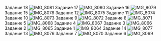 Задание 18
![IMG_8081](https://github.com/user-attachments/assets/3eb1d92c-a9d7-4fbc-9281-ddc9dec180f3)
Задание 17
![IMG_8080](https://github.com/user-attachments/assets/98f99027-cedf-4d7c-b706-fee95a46c207)
Задание 16
![IMG_8079](https://github.com/user-attachments/assets/839bbdae-1467-4d99-be24-1099529a4d69)
Задание 15
![IMG_8078](https://github.com/user-attachments/assets/c8fa55eb-aeb4-4cda-b5b7-f903c366cee6)
Задание 12
![IMG_8075](https://github.com/user-attachments/assets/2781d15d-01e4-4d9a-bc42-1faa897a2ab4)
Задание 11
![IMG_8074](https://github.com/user-attachments/assets/bbfc1ab0-8043-4b07-bfb8-878ca241998c)
Задание 10
![IMG_8073](https://github.com/user-attachments/assets/73cd9f66-280f-45c9-83ec-4485ca6ecb3a)
Задание 9
![IMG_8072](https://github.com/user-attachments/assets/3083f78d-ab16-475a-afd3-963dbca6b90b)
Задание 8
![IMG_8071](https://github.com/user-attachments/assets/f866eef3-c564-4041-ab4a-6365c7e617ab)
Задание 5
![IMG_8068](https://github.com/user-attachments/assets/baa496ac-4d77-4878-b590-3d12adea4969)
Задание 4
![IMG_8067](https://github.com/user-attachments/assets/d284c9f1-a24f-481e-a585-ec77c2aa9484)
Задание 3
![IMG_8066](https://github.com/user-attachments/assets/8b2525db-ed54-4948-8518-96d7834d5b25)
Задание 2
![IMG_8065](https://github.com/user-attachments/assets/978e0731-0468-45e5-8452-6b576a7ce5e2)
Задание 1
![IMG_8064](https://github.com/user-attachments/assets/961bf689-cdcc-4ae2-9d0a-b105a4956721)
Задание 14
![IMG_8077](https://github.com/user-attachments/assets/926c96a3-0746-4b86-a112-e106b62550c3)
Задание 13
![IMG_8076](https://github.com/user-attachments/assets/843a2a8d-68f4-41bd-a491-53413dff53c0)
Задание 7
![IMG_8070](https://github.com/user-attachments/assets/6a575cca-9a87-4116-b4d5-8af45958214c)
Задание 6
![IMG_8069](https://github.com/user-attachments/assets/e1ec10b9-0cb4-4b76-a585-ecff52a22aaf)

